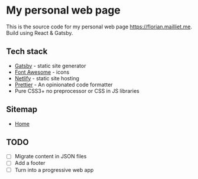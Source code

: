 # My personal web page

This is the source code for my personal web page https://florian.mailliet.me.
Build using React & Gatsby.

## Tech stack

- [Gatsby](https://gatsbyjs.org/) - static site generator
- [Font Awesome](https://fontawesome.com/) - icons
- [Netlify](https://www.netlify.com/) - static site hosting
- [Prettier](https://prettier.io/) - An opinionated code formatter
- Pure CSS3+ no preprocessor or CSS in JS libraries

## Sitemap

- [Home](https://florian.mailliet.me)

## TODO

- [ ] Migrate content in JSON files
- [ ] Add a footer
- [ ] Turn into a progressive web app

